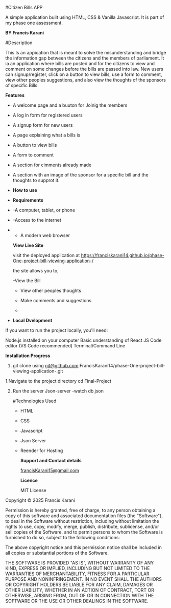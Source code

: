 #Citizen Bills APP

A simple application built using HTML, CSS & Vanilla Javascript. It is part of my phase one assessment.


**BY Francis Karani**


#Description


This Is an appication that is meant to solve the misunderstanding and bridge the information gap between the citizens and the members of parliament.
It ia an application where bills are posted and for the citizens to view and comment on some changes before the bills are passed into law.
New users can signup/register, click on a button to view bills, use a form to comment, view other peoples suggestions, and also view the thoughts of the 
sponsors of specific Bills.


**Features**


- A welcome page and a buuton for Joinig the members
- A log in form for registered users
- A signup form for new users
- A page explaining what a bills is
- A button to view bills
- A form to comment
- A section for cimments already made
- A section with an image of the sponsor for a specific bill and the thoughts to supprot it.

- **How to use**

- **Requirements**
- -A computer, tablet, or phone
- -Access to the internet
- - A modern web browser
 
  **View Live Site**

  visit the deployed application at https://franciskarani14.github.io/phase-One-project-bill-viewing-application-/


  the site allows you to,

  -View the Bill
  - View other peoples thoughts
  - Make  comments and suggestions


  -
- **Local Dvelopment**

If you want to run the project locally, you'll need:

Node.js installed on your computer
Basic understanding of React JS
Code editor (VS Code recommended)
Terminal/Command Line

**Installation Progress**

1. git clone using
git@github.com:FrancisKarani14/phase-One-project-bill-viewing-application-.git

1.Navigate to the project directory 
cd Final-Project

2. Run  the server
   Json-server -watch db.json

   #Technologies Used
   - HTML
   - CSS
   - Javascript
   - Json Server
   - Reender for Hosting
  
     **Support and Contact details**
  
     
     francisKarani15@gmail.com

     **Licence**

     MIT License

Copyright © 2025 Francis Karani

Permission is hereby granted, free of charge, to any person obtaining a copy of this software and associated documentation files (the "Software"), to deal in the Software without restriction, including without limitation the rights to use, copy, modify, merge, publish, distribute, sublicense, and/or sell copies of the Software, and to permit persons to whom the Software is furnished to do so, subject to the following conditions:

The above copyright notice and this permission notice shall be included in all copies or substantial portions of the Software.

THE SOFTWARE IS PROVIDED "AS IS", WITHOUT WARRANTY OF ANY KIND, EXPRESS OR IMPLIED, INCLUDING BUT NOT LIMITED TO THE WARRANTIES OF MERCHANTABILITY, FITNESS FOR A PARTICULAR PURPOSE AND NONINFRINGEMENT. IN NO EVENT SHALL THE AUTHORS OR COPYRIGHT HOLDERS BE LIABLE FOR ANY CLAIM, DAMAGES OR OTHER LIABILITY, WHETHER IN AN ACTION OF CONTRACT, TORT OR OTHERWISE, ARISING FROM, OUT OF OR IN CONNECTION WITH THE SOFTWARE OR THE USE OR OTHER DEALINGS IN THE SOFTWARE.
     
